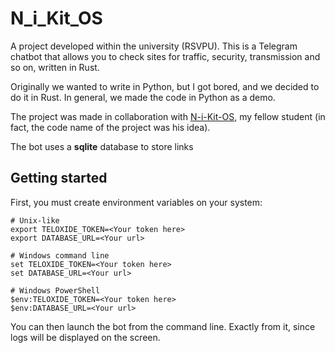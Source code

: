 # N_i_Kit_OS

A project developed within the university (RSVPU). This is a Telegram chatbot that allows you to check sites for traffic, security, transmission and so on, written in Rust.

Originally we wanted to write in Python, but I got bored, and we decided to do it in Rust. In general, we made the code in Python as a demo.

The project was made in collaboration with [N-i-Kit-OS](https://github.com/N-i-Kit-OS), my fellow student (in fact, the code name of the project was his idea).

The bot uses a **sqlite** database to store links

## Getting started

First, you must create environment variables on your system:
```shell
# Unix-like
export TELOXIDE_TOKEN=<Your token here>
export DATABASE_URL=<Your url>

# Windows command line
set TELOXIDE_TOKEN=<Your token here>
set DATABASE_URL=<Your url>

# Windows PowerShell
$env:TELOXIDE_TOKEN=<Your token here>
$env:DATABASE_URL=<Your url>
```

You can then launch the bot from the command line. Exactly from it, since logs will be displayed on the screen.